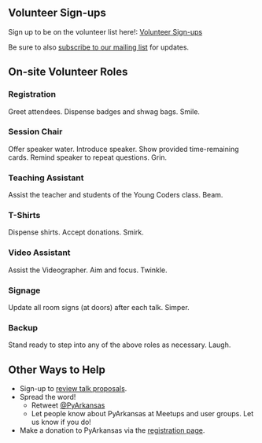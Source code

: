 Volunteer Sign-ups
------------------

Sign up to be on the volunteer list here!: [Volunteer Sign-ups](https://goo.gl/muSVjG)

Be sure to also [subscribe to our mailing list](/2018/about/keep-in-touch) for updates.

On-site Volunteer Roles
-----------------------

### Registration
Greet attendees. Dispense badges and shwag bags. Smile.

### Session Chair
Offer speaker water. Introduce speaker. Show provided time-remaining cards. Remind speaker to repeat questions. Grin.

### Teaching Assistant
Assist the teacher and students of the Young Coders class. Beam.

### T-Shirts
Dispense shirts. Accept donations. Smirk.

### Video Assistant
Assist the Videographer. Aim and focus. Twinkle.

### Signage
Update all room signs (at doors) after each talk. Simper.

### Backup
Stand ready to step into any of the above roles as necessary. Laugh.

Other Ways to Help
------------------

* Sign-up to [review talk proposals](/2018/program/review-proposals).
* Spread the word!
  * Retweet [@PyArkansas](https://twitter.com/pyarkansas)
  * Let people know about PyArkansas at Meetups and user groups. Let us know if you do!
* Make a donation to PyArkansas via the [registration page](https://ti.to/pyohio/pyohio-2018/).
